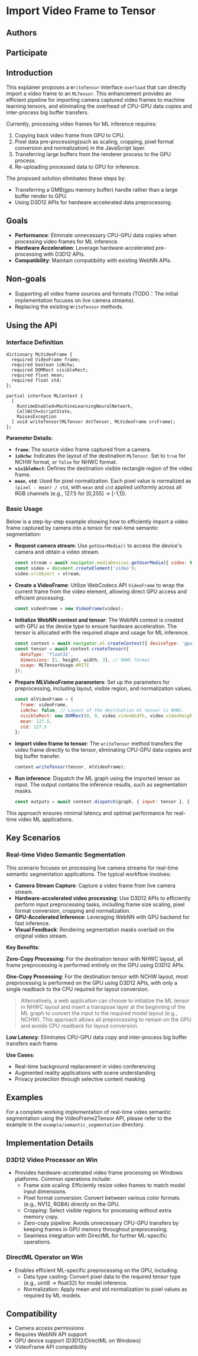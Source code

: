 # Import Video Frame to Tensor

## Authors

## Participate

## Introduction

This explainer proposes a `WriteTensor` interface `overload` that can directly import a video frame to an `MLTensor`. This enhancement provides an efficient pipeline for importing camera captured video frames to machine learning tensors, and eliminating the overhead of CPU-GPU data copies and inter-process big buffer transfers.

Currently, processing video frames for ML inference requires:

1. Copying back video frame from GPU to CPU.
2. Pixel data pre-processing(such as scaling, cropping, pixel format conversion and normalization) in the JavaScript layer.
3. Transferring large buffers from the renderer process to the GPU process.
4. Re-uploading processed data to GPU for inference.

The proposed solution eliminates these steps by:

- Transferring a GMB(gpu memory buffer) handle rather than a large buffer render to GPU.
- Using D3D12 APIs for hardware accelerated data preprocessing.

## Goals

- **Performance**: Eliminate unnecessary CPU-GPU data copies when processing video frames for ML inference.
- **Hardware Acceleration**: Leverage hardware-accelerated pre-processing with D3D12 APIs.
- **Compatibility**: Maintain compatibility with existing WebNN APIs.

## Non-goals

- Supporting all video frame sources and formats (TODO：The initial implementation focuses on live camera streams).
- Replacing the existing `WriteTensor` methods.

## Using the API

### Interface Definition

```webidl
dictionary MLVideoFrame {
  required VideoFrame frame;
  required boolean isNchw;
  required DOMRect visibleRect;
  required float mean;
  required float std;
};

partial interface MLContext {
  [
    RuntimeEnabled=MachineLearningNeuralNetwork,
    CallWith=ScriptState,
    RaisesException
  ] void writeTensor(MLTensor dstTensor, MLVideoFrame srcFrame);
};
```

**Parameter Details:**

- **`frame`**: The source video frame captured from a camera.
- **`isNchw`**: Indicates the layout of the destination `MLTensor`. Set to `true` for NCHW format, or `false` for NHWC format.
- **`visibleRect`**: Defines the destination visible rectangle region of the video frame.
- **`mean`**, **`std`**: Used for pixel normalization. Each pixel value is normalized as `(pixel - mean) / std`, with `mean` and `std` applied uniformly across all RGB channels (e.g., 127.5 for [0,255] → [-1,1]).

### Basic Usage

Below is a step-by-step example showing how to efficiently import a video frame captured by camera into a tensor for real-time semantic segmentation:

- **Request camera stream**: Use `getUserMedia()` to access the device's camera and obtain a video stream.

  ```javascript
  const stream = await navigator.mediaDevices.getUserMedia({ video: true });
  const video = document.createElement('video');
  video.srcObject = stream;
  ```

- **Create a VideoFrame**: Utilize WebCodecs API `VideoFrame`  to wrap the current frame from the video element, allowing direct GPU access and efficient processing.

  ```javascript
  const videoFrame = new VideoFrame(video);
  ```

- **Initialize WebNN context and tensor**: The WebNN context is created with GPU as the device type to ensure hardware acceleration. The tensor is allocated with the required shape and usage for ML inference.

  ```javascript
  const context = await navigator.ml.createContext({ deviceType: 'gpu' });
  const tensor = await context.createTensor({
    dataType: 'float32',
    dimensions: [1, height, width, 3], // NHWC format
    usage: MLTensorUsage.WRITE
  });
  ```

- **Prepare MLVideoFrame parameters**: Set up the parameters for preprocessing, including layout, visible region, and normalization values.

  ```javascript
  const mlVideoFrame = {
    frame: videoFrame,
    isNchw: false, // Layout of the destination ml tensor is NHWC.
    visibleRect: new DOMRect(0, 0, video.videoWidth, video.videoHeight),
    mean: 127.5,
    std: 127.5
  };
  ```

- **Import video frame to tensor**: The `writeTensor` method transfers the video frame directly to the tensor, eliminating CPU-GPU data copies and big buffer transfer.

  ```javascript
  context.writeTensor(tensor, mlVideoFrame);
  ```

- **Run inference**: Dispatch the ML graph using the imported tensor as input. The output contains the inference results, such as segmentation masks.

  ```javascript
  const outputs = await context.dispatch(graph, { input: tensor }, { output: outputTensor });
  ```

This approach ensures minimal latency and optimal performance for real-time video ML applications.

## Key Scenarios

### Real-time Video Semantic Segmentation

This scenario focuses on processing live camera streams for real-time semantic segmentation applications. The typical workflow involves:

- **Camera Stream Capture**: Capture a video frame from live camera stream.
- **Hardware-accelerated video processing**: Use D3D12 APIs to efficiently perform input preprocessing tasks, including frame size scaling, pixel format conversion, cropping and normalization.
- **GPU-Accelerated Inference**: Leveraging WebNN with GPU backend for fast inference.
- **Visual Feedback**: Rendering segmentation masks overlaid on the original video stream.

**Key Benefits**:

**Zero-Copy Processing**: For the destination tensor with NHWC layout, all frame preprocessing is performed entirely on the GPU using D3D12 APIs.

**One-Copy Processing**: For the destination tensor with NCHW layout, most preprocessing is performed on the GPU using D3D12 APIs, with only a single readback to the CPU required for layout conversion.

> Alternatively, a web application can choose to initialize the ML tensor in NHWC layout and insert a transpose layer at the beginning of the ML graph to convert the input to the required model layout (e.g., NCHW). This approach allows all preprocessing to remain on the GPU and avoids CPU readback for layout conversion.

**Low Latency**: Eliminates CPU-GPU data copy and inter-process big buffer transfers each frame.

**Use Cases**:

- Real-time background replacement in video conferencing
- Augmented reality applications with scene understanding
- Privacy protection through selective content masking

## Examples

For a complete working implementation of real-time video semantic segmentation using the VideoFrame2Tensor API, please refer to the example in the `example/semantic_segmentation` directory.

## Implementation Details

### D3D12 Video Processor on Win

- Provides hardware-accelerated video frame processing on Windows platforms. Common operations include:
  - Frame size scaling: Efficiently resize video frames to match model input dimensions.
  - Pixel format conversion: Convert between various color formats (e.g., NV12, RGBA) directly on the GPU.
  - Cropping: Select visible regions for processing without extra memory copy.
  - Zero-copy pipeline: Avoids unnecessary CPU-GPU transfers by keeping frames in GPU memory throughout preprocessing.
  - Seamless integration with DirectML for further ML-specific operations.

### DirectML Operator on Win

- Enables efficient ML-specific preprocessing on the GPU, including:
  - Data type casting: Convert pixel data to the required tensor type (e.g., uint8 → float32) for model inference.
  - Normalization: Apply mean and std normalization to pixel values as required by ML models.

## Compatibility

- Camera access permissions
- Requires WebNN API support
- GPU device support (D3D12/DirectML on Windows)
- VideoFrame API compatibility
